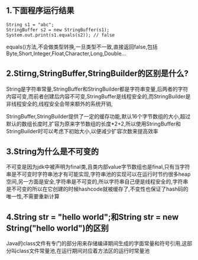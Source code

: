## 1.下面程序运行结果

```
String s1 = "abc";
StringBuffer s2 = new StringBuffer(s1);
System.out.print(s1.equals(s2)); // false
```

equals()方法,不会做类型转换,一旦类型不一致,直接返回false,包括Byte,Short,Integer,Float,Character,Long,Double...

## 2.Stirng,StringBuffer,StringBuilder的区别是什么?

String是字符串常量,StringBuffer和StringBuilder都是字符串变量,后两者的字符内容可变,而前者创建后内容不可变,StringBuffer是线程安全的,而StringBuilder是非线程安全的,线程安全会带来额外的系统开销,

StringBuffer,StringBuilder提供了一定的缓存功能,默认16个字节数组的大小,超过默认的数组长度时,扩容为原来字节数组的长度*2+2,所以使用StringBuffer和StringBuilder时可以考虑下初始大小,以便减少扩容次数来提高效率

## 3.String为什么是不可变的

不可变是因为jdk中被声明为final类,且类内部value字节数组也是final,只有当字符串是不可变时字符串池才有可能实现,字符串池的实现可以在运行时节约很多heap空间,另一方面是安全,字符串是不可变的,所以字符串自己便是线程安全的,字符串是不可变的所以在它创建的时候hashcode就被缓存了,不变性也保证了hash码的唯一性,不需要重新计算

## 4.String str = "hello world";和String str = new String("hello world")的区别

Java的class文件有专门的部分用来存储编译期间生成的字面常量和符号引用,这部分叫class文件常量池,在运行期间对应着方法区的运行时常量池





















